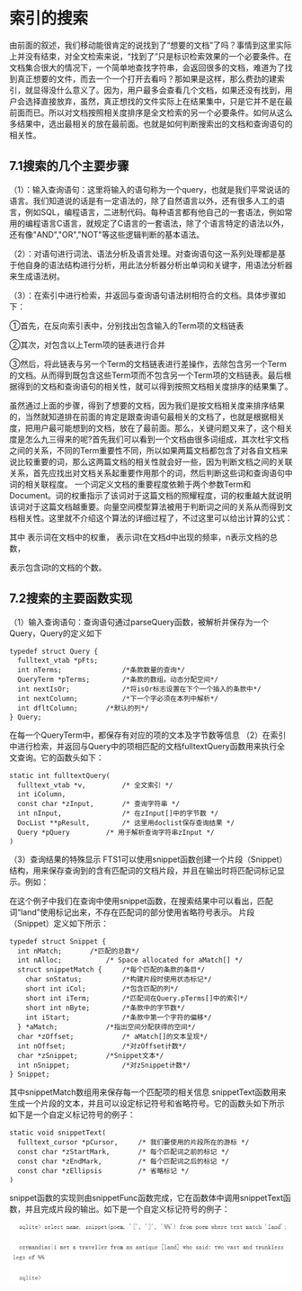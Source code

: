 # 索引的搜索

 由前面的叙述，我们移动能很肯定的说找到了“想要的文档”了吗？事情到这里实际上并没有结束，对全文检索来说，“找到了”只是标识检索效果的一个必要条件。在文档集合很大的情况下，一个简单地查找字符串，会返回很多的文档，难道为了找到真正想要的文件，而去一个一个打开去看吗？那如果是这样，那么费劲的建索引，就显得没什么意义了。因为，用户最多会查看几个文档，如果还没有找到，用户会选择直接放弃，虽然，真正想找的文件实际上在结果集中，只是它并不是在最前面而已。所以对文档按照相关度排序是全文检索的另一个必要条件。如何从这么多结果中，选出最相关的放在最前面。也就是如何判断搜索出的文档和查询语句的相关性。

## 7.1搜索的几个主要步骤


（1）：输入查询语句：这里将输入的语句称为一个query，也就是我们平常说话的语言。我们知道说的话是有一定语法的，除了自然语言以外，还有很多人工的语言，例如SQL，编程语言，二进制代码。每种语言都有他自己的一套语法，例如常用的编程语言C语言，就规定了C语言的一套语法，除了个语言特定的语法以外，还有像"AND","OR","NOT"等这些逻辑判断的基本语法。

（2）：对语句进行词法、语法分析及语言处理。对查询语句这一系列处理都是基于他自身的语法结构进行分析，用此法分析器分析出单词和关键字，用语法分析器来生成语法树。

（3）：在索引中进行检索，并返回与查询语句语法树相符合的文档。具体步骤如下：

①首先，在反向索引表中，分别找出包含输入的Term项的文档链表

②其次，对包含以上Term项的链表进行合并

③然后，将此链表与另一个Term的文档链表进行差操作，去除包含另一个Term的文档。从而得到既包含这些Term项而不包含另一个Term项的文档链表。最后根据得到的文档和查询语句的相关性，就可以得到按照文档相关度排序的结果集了。

虽然通过上面的步骤，得到了想要的文档，因为我们是按文档相关度来排序结果的，当然就知道排在前面的肯定是跟查询语句最相关的文档了，也就是根据相关度，把用户最可能想到的文档，放在了最前面。那么，关键问题又来了，这个相关度是怎么九三得来的呢?首先我们可以看到一个文档由很多词组成，其次杜宇文档之间的关系，不同的Term重要性不同，所以如果两篇文档都包含了对各自文档来说比较重要的词，那么这两篇文档的相关性就会好一些，因为判断文档之间的关联关系，首先应找出对文档关系起重要作用那个的词，然后判断这些词和查询语句中词的相关联程度。
一个词定义文档的重要程度依赖于两个参数Term和Document。词的权重指示了该词对于这篇文档的照耀程度，词的权重越大就说明该词对于这篇文档越重要。向量空间模型算法被用于判断词之间的关系从而得到文档相关性。这里就不介绍这个算法的详细过程了，不过这里可以给出计算的公式：
  

其中  表示词在文档中的权重， 表示词t在文档d中出现的频率，n表示文档的总数，   

 表示包含词t的文档的个数。


## 7.2搜索的主要函数实现

（1）输入查询语句：查询语句通过parseQuery函数，被解析并保存为一个Query，Query的定义如下
```
typedef struct Query {
  fulltext_vtab *pFts;  		
  int nTerms;           	/*条款数量的查询*/
  QueryTerm *pTerms;    	/*条款的数组。动态分配空间*/
  int nextIsOr;      		/*将isOr标志设置在下个一个插入的条款中*/
  int nextColumn;       	/*下一个字必须在本列中解析*/
  int dfltColumn;      	/*默认的列*/
} Query;
```

在每一个QueryTerm中，都保存有对应的项的文本及字节数等信息 
（2）在索引中进行检索，并返回与Query中的项相匹配的文档fulltextQuery函数用来执行全文查询。它的函数头如下：
```
static int fulltextQuery(
  fulltext_vtab *v,      	/* 全文索引 */
  int iColumn,           	
  const char *zInput,    	/* 查询字符串 */
  int nInput,            	/* 在zInput[]中的字节数 */
  DocList **pResult,     	/* 这里用doclist保存查询结果 */
  Query *pQuery        	/* 用于解析查询字符串zInput */
)
```

（3）查询结果的特殊显示 
	FTS1可以使用snippet函数创建一个片段（Snippet）结构，用来保存查询到的含有匹配词的文档片段，并且在输出时将匹配词标记显示。例如： 
 
在这个例子中我们在查询中使用snippet函数，在搜索结果中可以看出，匹配词“land”使用<b></b>标记出来，不存在匹配词的部分使用省略符号表示。
片段（Snippet）定义如下所示： 
```
typedef struct Snippet {
  int nMatch;     	/*匹配的总数*/
  int nAlloc;     		/* Space allocated for aMatch[] */
  struct snippetMatch { 	/*每个匹配的条款的条目*/
    char snStatus;       	/*构建片段时使用状态标记*/
    short int iCol;      	/*包含匹配的列*/
    short int iTerm;     	/*匹配词在Query.pTerms[]中的索引*/
    short int nByte;     	/*条款中的字节数*/
    int iStart;          	/*条款中第一个字符的偏移*/
  } *aMatch;      		/*指出空间分配获得的空间*/
  char *zOffset;    		/* aMatch[]的文本呈现*/
  int nOffset;    	  		/*对zOffset计数*/
  char *zSnippet;  		/*Snippet文本*/
  int nSnippet;   			/*对zSnippet计数*/
} Snippet;
```

其中snippetMatch数组用来保存每一个匹配项的相关信息
snippetText函数用来生成一个片段的文本，并且可以设定标记符号和省略符号。它的函数头如下所示
如下是一个自定义标记符号的例子： 
```
static void snippetText(
  fulltext_cursor *pCursor,   	/* 我们要使用的片段所在的游标 */
  const char *zStartMark,     	/* 每个匹配词之前的标记 */
  const char *zEndMark,       	/* 每个匹配词之后的标记 */
  const char *zEllipsis       	/* 省略标记 */
)
```

snippet函数的实现则由snippetFunc函数完成，它在函数体中调用snippetText函数，并且完成片段的输出。如下是一个自定义标记符号的例子： 

<img src="7.png">


